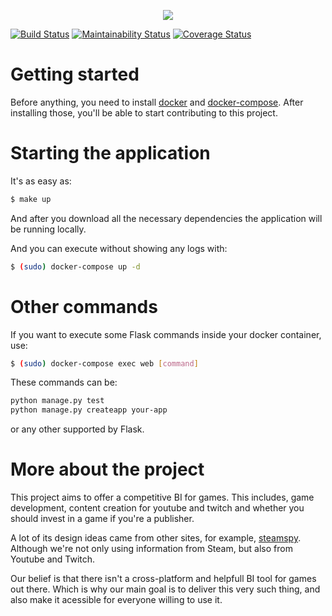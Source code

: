 <p align="middle"><img src="https://i.imgur.com/M74MjRl.jpg"></p>

[![Build Status](https://travis-ci.org/fga-eps-mds/2018.2-GamesBI-FrontEnd.svg?branch=master)](https://travis-ci.org/fga-eps-mds/2018.2-GamesBI-FrontEnd)
[![Maintainability Status](https://api.codeclimate.com/v1/badges/09ff839d349c32e99197/maintainability)](https://codeclimate.com/github/fga-eps-mds/2018.2-GamesBI-FrontEnd/maintainability)
[![Coverage Status](https://coveralls.io/repos/github/fga-eps-mds/2018.2-GamesBI-FrontEnd/badge.svg?branch=)](https://coveralls.io/github/fga-eps-mds/2018.2-GamesBI-FrontEnd?branch=)

# Getting started

Before anything, you need to install [docker](https://docs.docker.com/install/) and [docker-compose](https://docs.docker.com/compose/install/). After installing those, you'll be able to start contributing to this project.

# Starting the application

It's as easy as:

```bash
$ make up
```

And after you download all the necessary dependencies the application will be running locally.

And you can execute without showing any logs with:
```bash
$ (sudo) docker-compose up -d
```

# Other commands

If you want to execute some Flask commands inside your docker container, use:
```bash
$ (sudo) docker-compose exec web [command]
```

These commands can be:
```bash
python manage.py test
python manage.py createapp your-app
```
or any other supported by Flask.

# More about the project
This project aims to offer a competitive BI for games. This includes, game development, content creation for youtube and twitch and whether you should invest in a game if you're a publisher.

A lot of its design ideas came from other sites, for example, [steamspy](steamspy.com). Although we're not only using information from Steam, but also from Youtube and Twitch.

Our belief is that there isn't a cross-platform and helpfull BI tool for games out there. Which is why our main goal is to deliver this very such thing, and also make it acessible for everyone willing to use it.
